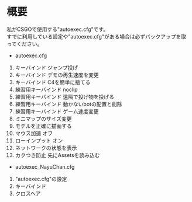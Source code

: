 # 概要
私がCSGOで使用する"autoexec.cfg"です。  
すでに利用している設定や"autoexec.cfg"がある場合は必ずバックアップを取ってください。
- autoexec.cfg
1. キーバインド ジャンプ投げ
1. キーバインド デモの再生速度を変更
1. キーバインド C4を簡単に捨てる
1. 練習用キーバインド  noclip
1. 練習用キーバインド  遠隔で投げ物を投げる
1. 練習用キーバインド  動かないbotの配置と削除
1. 練習用キーバインド  ゲーム速度変更
1. ミニマップのサイズ変更
1. モデルを正確に描画する
1. マウス加速 オフ
1. ローインプット オン
1. ネットワークの状態を表示
1. カクつき防止 先にAssetsを読み込む
- autoexec_NayuChan.cfg
1. "autoexec.cfg"の設定
1. キーバインド
1. クロスヘア
